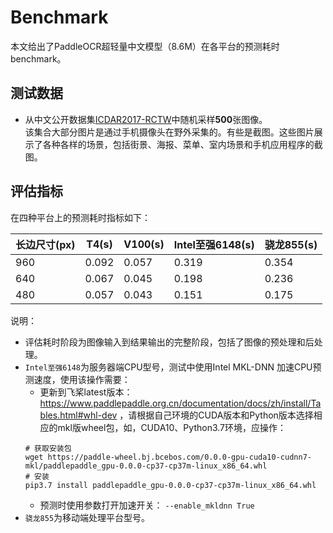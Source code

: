 # Benchmark

本文给出了PaddleOCR超轻量中文模型（8.6M）在各平台的预测耗时benchmark。

## 测试数据  
- 从中文公开数据集[ICDAR2017-RCTW](https://github.com/PaddlePaddle/PaddleOCR/blob/develop/doc/doc_ch/datasets.md#ICDAR2017-RCTW-17)中随机采样**500**张图像。  
该集合大部分图片是通过手机摄像头在野外采集的。有些是截图。这些图片展示了各种各样的场景，包括街景、海报、菜单、室内场景和手机应用程序的截图。

## 评估指标  
在四种平台上的预测耗时指标如下：  

|长边尺寸(px)|T4(s)|V100(s)|Intel至强6148(s)|骁龙855(s)|
|-|-|-|-|-|
|960|0.092|0.057|0.319|0.354|
|640|0.067|0.045|0.198|0.236|
|480|0.057|0.043|0.151|0.175| 

说明： 
- 评估耗时阶段为图像输入到结果输出的完整阶段，包括了图像的预处理和后处理。  
- `Intel至强6148`为服务器端CPU型号，测试中使用Intel MKL-DNN 加速CPU预测速度，使用该操作需要：  
    - 更新到飞桨latest版本：https://www.paddlepaddle.org.cn/documentation/docs/zh/install/Tables.html#whl-dev ，请根据自己环境的CUDA版本和Python版本选择相应的mkl版wheel包，如，CUDA10、Python3.7环境，应操作：
    ```shell
    # 获取安装包
    wget https://paddle-wheel.bj.bcebos.com/0.0.0-gpu-cuda10-cudnn7-mkl/paddlepaddle_gpu-0.0.0-cp37-cp37m-linux_x86_64.whl
    # 安装
    pip3.7 install paddlepaddle_gpu-0.0.0-cp37-cp37m-linux_x86_64.whl
    ```
    - 预测时使用参数打开加速开关： `--enable_mkldnn True`  
- `骁龙855`为移动端处理平台型号。  
